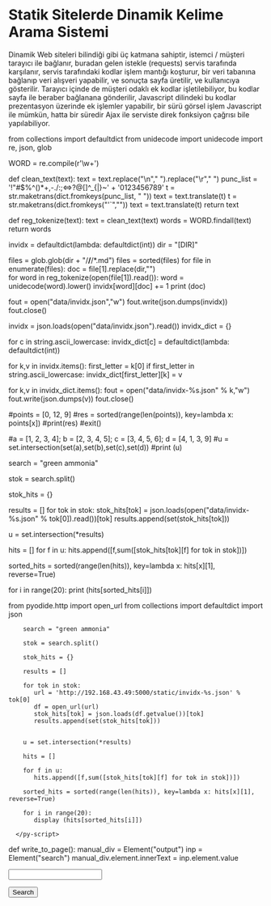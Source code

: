 # Statik Sitelerde Dinamik Kelime Arama Sistemi

Dinamik Web siteleri bilindiği gibi üç katmana sahiptir, istemci /
müşteri tarayıcı ile bağlanır, buradan gelen istekle (requests) servis
tarafında karşılanır, servis tarafındaki kodlar işlem mantığı
koşturur, bir veri tabanına bağlanıp veri alışveri yapabilir, ve
sonuçta sayfa üretilir, ve kullanıcıya gösterilir. Tarayıcı içinde de
müşteri odaklı ek kodlar işletilebiliyor, bu kodlar sayfa ile beraber
bağlanana gönderilir, Javascript dilindeki bu kodlar prezentasyon
üzerinde ek işlemler yapabilir, bir sürü görsel işlem Javascript ile
mümkün, hatta bir süredir Ajax ile serviste direk fonksiyon çağrısı
bile yapılabiliyor.


from collections import defaultdict
from unidecode import unidecode
import re, json, glob

WORD = re.compile(r'\w+')

def clean_text(text):
    text = text.replace("\n"," ").replace("\r"," ")
    punc_list = '!"#$%^()*+,-./:;<=>?@[\]^_{|}~' + '0123456789'
    t = str.maketrans(dict.fromkeys(punc_list, " "))
    text = text.translate(t)
    t = str.maketrans(dict.fromkeys("'`",""))
    text = text.translate(t)
    return text

def reg_tokenize(text):
    text = clean_text(text)
    words = WORD.findall(text)
    return words

invidx = defaultdict(lambda: defaultdict(int))
dir = "[DIR]"

files = glob.glob(dir + "/**/**/*.md")
files = sorted(files)
for file in enumerate(files):
    doc = file[1].replace(dir,"")    
    for word in reg_tokenize(open(file[1]).read()):
        word = unidecode(word).lower()
        invidx[word][doc] += 1
    print (doc)

fout = open("data/invidx.json","w")
fout.write(json.dumps(invidx))
fout.close()









invidx = json.loads(open("data/invidx.json").read())
invidx_dict = {}

for c in  string.ascii_lowercase:
    invidx_dict[c] = defaultdict(lambda: defaultdict(int))

for k,v in invidx.items():
    first_letter = k[0]
    if first_letter in string.ascii_lowercase:
        invidx_dict[first_letter][k] = v

for k,v in invidx_dict.items():
    fout = open("data/invidx-%s.json" % k,"w")
    fout.write(json.dumps(v))
    fout.close()    






#points = [0, 12, 9]
#res = sorted(range(len(points)), key=lambda x: points[x])
#print(res)
#exit()

#a = [1, 2, 3, 4]; b = [2, 3, 4, 5]; c = [3, 4, 5, 6]; d = [4, 1, 3, 9]
#u = set.intersection(set(a),set(b),set(c),set(d))
#print (u)

search = "green ammonia"

stok = search.split()

stok_hits = {}

results = []
for tok in stok:
    stok_hits[tok] = json.loads(open("data/invidx-%s.json" % tok[0]).read())[tok]
    results.append(set(stok_hits[tok]))
    
u = set.intersection(*results)

hits = []
for f in u:
    hits.append([f,sum([stok_hits[tok][f] for tok in stok])])
    
sorted_hits = sorted(range(len(hits)), key=lambda x: hits[x][1], reverse=True)

for i in range(20):
    print (hits[sorted_hits[i]])






<head>
    <script defer src="pyscript.js"></script>
</head>
<body>    
      <py-script>
        from pyodide.http import open_url
        from collections import defaultdict
        import json

        search = "green ammonia"

        stok = search.split()

        stok_hits = {}

        results = []
        
        for tok in stok:
           url = 'http://192.168.43.49:5000/static/invidx-%s.json' % tok[0]
           df = open_url(url)        
           stok_hits[tok] = json.loads(df.getvalue())[tok]
           results.append(set(stok_hits[tok]))


        u = set.intersection(*results)

        hits = []
        
        for f in u:
           hits.append([f,sum([stok_hits[tok][f] for tok in stok])])
    
        sorted_hits = sorted(range(len(hits)), key=lambda x: hits[x][1], reverse=True)

        for i in range(20):
           display (hits[sorted_hits[i]])
           
      </py-script>
</body>
</html>








<div id="output"></div>

<py-script>
  def write_to_page():
     manual_div = Element("output")
     inp = Element("search")
     manual_div.element.innerText = inp.element.value
</py-script>

<p>
 <input type="text" name="search" id="search"/>
</p>
<p>
  <button py-click="write_to_page()" id="manual">Search</button>
</p>

